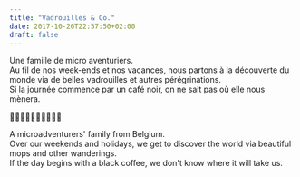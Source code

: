 ```yaml
---
title: "Vadrouilles & Co."
date: 2017-10-26T22:57:50+02:00
draft: false
---
```


Une famille de micro aventuriers.  
Au fil de nos week-ends et nos vacances, nous partons à la découverte du monde via de belles vadrouilles et autres pérégrinations.  
Si la journée commence par un café noir, on ne sait pas où elle nous mènera.

🌲🌲🌲🌲🌲🌲🌲🌲🌲🌲

A microadventurers' family from Belgium.  
Over our weekends and holidays, we get to discover the world via beautiful mops and other wanderings.  
If the day begins with a black coffee, we don't know where it will take us.
